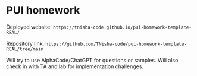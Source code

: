 # PUI homework

Deployed website: `https://tnisha-code.github.io/pui-homework-template-REAL/`

Repository link: `https://github.com/TNisha-code/pui-homework-template-REAL/tree/main`

Will try to use AlphaCode/ChatGPT for questions or samples. Will also check in with TA and lab for implementation challenges.
